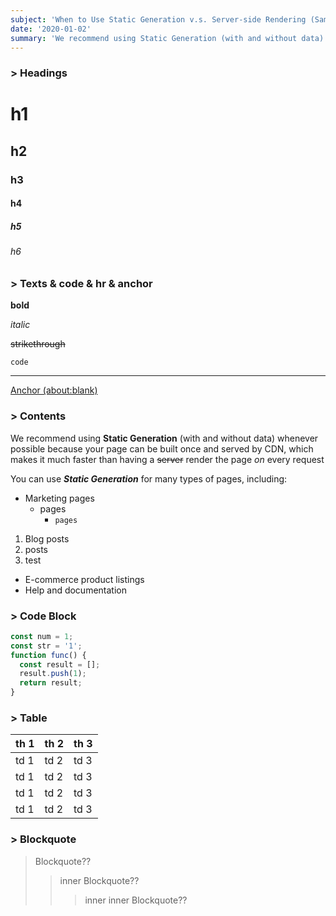 ```yaml
---
subject: 'When to Use Static Generation v.s. Server-side Rendering (Sample)'
date: '2020-01-02'
summary: 'We recommend using Static Generation (with and without data) whenever possible because your page can be built once and served by CDN, which makes it much faster than having a server render the page on every request'
---
```


### > Headings

# h1

## h2

### h3

#### h4

##### h5

###### h6

### > Texts & code & hr & anchor

**bold**

_italic_

~~strikethrough~~

`code`

---

[Anchor (about:blank)](about:blank)

### > Contents

We recommend using **Static Generation** (with and without data) whenever possible because your page can be built once and served by CDN, which makes it much faster than having a ~~server~~ render the page _on_ every request

You can use **_Static Generation_** for many types of pages, including:

- Marketing pages
  - pages
    - `pages`

1. Blog posts
2. posts
3. test

- E-commerce product listings
- Help and documentation

### > Code Block

```js
const num = 1;
const str = '1';
function func() {
  const result = [];
  result.push(1);
  return result;
}
```

### > Table

| th 1 | th 2 | th 3 |
| ---- | ---- | ---- |
| td 1 | td 2 | td 3 |
| td 1 | td 2 | td 3 |
| td 1 | td 2 | td 3 |
| td 1 | td 2 | td 3 |

### > Blockquote

> Blockquote??
>
> > inner Blockquote??
> >
> > > inner inner Blockquote??
